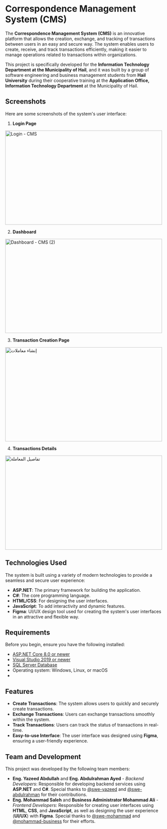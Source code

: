 # Correspondence Management System (CMS)
The **Correspondence Management System (CMS)** is an innovative platform that allows the creation, exchange, and tracking of transactions between users in an easy and secure way. The system enables users to create, receive, and track transactions efficiently, making it easier to manage operations related to transactions within organizations.

This project is specifically developed for the **Information Technology Department at the Municipality of Hail**, and it was built by a group of software engineering and business management students from **Hail University** during their cooperative training at the **Application Office, Information Technology Department** at the Municipality of Hail.

## Screenshots

Here are some screenshots of the system's user interface:

1. **Login Page**  
<img src="https://github.com/user-attachments/assets/5bcd0561-9ed2-4066-94a7-64bdd8859255" alt="Login - CMS" width="500" height="300"/>

2. **Dashboard**  
 <img src="https://github.com/user-attachments/assets/3008f7fc-ee94-45da-9c6f-a84c9a2d40b2" alt="Dashboard - CMS (2)" width="500" height="300"/>

3. **Transaction Creation Page**  
<img src="https://github.com/user-attachments/assets/a8ea0089-d8a4-422c-9abc-54526d29e705" alt="إنشاء معاملات" width="500" height="300"/>

4. **Transactions Details**  
<img src="https://github.com/user-attachments/assets/3de077f1-3ac8-4466-9124-6479e352e6ce" alt="تفاصيل المعاملة" width="500" height="300"/>


## Technologies Used

The system is built using a variety of modern technologies to provide a seamless and secure user experience:

- **ASP.NET**: The primary framework for building the application.
- **C#**: The core programming language.
- **HTML/CSS**: For designing the user interfaces.
- **JavaScript**: To add interactivity and dynamic features.
- **Figma**: UI/UX design tool used for creating the system's user interfaces in an attractive and flexible way.

## Requirements

Before you begin, ensure you have the following installed:

- [ASP.NET Core 8.0 or newer](https://dotnet.microsoft.com/download/dotnet)
- [Visual Studio 2019 or newer](https://visualstudio.microsoft.com/)
- [SQL Server Database](https://www.microsoft.com/en-us/sql-server/sql-server-downloads)
- Operating system: Windows, Linux, or macOS
- 
## Features

- **Create Transactions**: The system allows users to quickly and securely create transactions.
- **Exchange Transactions**: Users can exchange transactions smoothly within the system.
- **Track Transactions**: Users can track the status of transactions in real-time.
- **Easy-to-use Interface**: The user interface was designed using **Figma**, ensuring a user-friendly experience.

## Team and Development
This project was developed by the following team members:
- **Eng. Yazeed Abdullah** and **Eng. Abdulrahman Ayed** - *Backend Developers*: Responsible for developing backend services using **ASP.NET** and **C#**. Special thanks to [@swe-yazeed](https://github.com/swe-yazeed) and [@swe-abdulrahman](https://github.com/swe-abdulrahman) for their contributions.
- **Eng. Mohammad Saleh** and **Business Administrator Mohammad Ali** - *Frontend Developers*: Responsible for creating user interfaces using **HTML**, **CSS**, and **JavaScript**, as well as designing the user experience (**UI/UX**) with **Figma**. Special thanks to [@swe-mohammad](https://github.com/swe-mohammad) and [@mohammad-business](https://github.com/mohammad-business) for their efforts.
